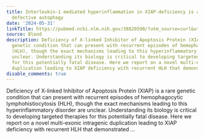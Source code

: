 ```yaml
---
title: Interleukin-1 mediated hyperinflammation in XIAP-deficiency is associated with
  defective autophagy
date: '2024-05-31'
linkTitle: https://pubmed.ncbi.nlm.nih.gov/38820590/?utm_source=curl&utm_medium=rss&utm_campaign=journals&utm_content=7603509&fc=None&ff=20240601181226&v=2.18.0.post9+e462414
source: Blood
description: Deficiency of X-linked Inhibitor of Apoptosis Protein (XIAP) is a rare
  genetic condition that can present with recurrent episodes of hemophagocytic lymphohistiocytosis
  (HLH), though the exact mechanisms leading to this hyperinflammatory disorder are
  unclear. Understanding its biology is critical to developing targeted therapies
  for this potentially fatal disease. Here we report on a novel multi-exonic intragenic
  duplication leading to XIAP deficiency with recurrent HLH that demonstrated ...
disable_comments: true
---
```

Deficiency of X-linked Inhibitor of Apoptosis Protein (XIAP) is a rare genetic condition that can present with recurrent episodes of hemophagocytic lymphohistiocytosis (HLH), though the exact mechanisms leading to this hyperinflammatory disorder are unclear. Understanding its biology is critical to developing targeted therapies for this potentially fatal disease. Here we report on a novel multi-exonic intragenic duplication leading to XIAP deficiency with recurrent HLH that demonstrated ...